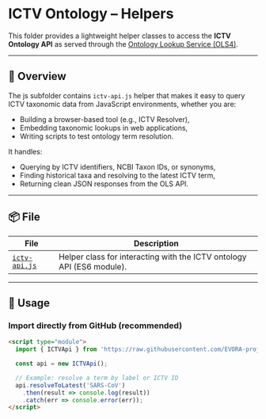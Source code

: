 # ICTV Ontology – Helpers

This folder provides a lightweight helper classes to access the **ICTV Ontology API** as served through the [Ontology Lookup Service (OLS4)](https://www.ebi.ac.uk/ols4/ontologies/ictv).

---

## 📘 Overview

The js subfolder contains `ictv-api.js` helper that makes it easy to query ICTV taxonomic data from JavaScript environments, whether you are:
- Building a browser-based tool (e.g., ICTV Resolver),
- Embedding taxonomic lookups in web applications,
- Writing scripts to test ontology term resolution.

It handles:
- Querying by ICTV identifiers, NCBI Taxon IDs, or synonyms,  
- Finding historical taxa and resolving to the latest ICTV term,  
- Returning clean JSON responses from the OLS API.

---

## 📦 File

| File | Description |
|------|--------------|
|[`ictv-api.js`](https://github.com/EVORA-project/ictv-ontology/blob/main/helpers/js/ictv-api.js) | Helper class for interacting with the ICTV ontology API (ES6 module). |

---

## 🚀 Usage

### Import directly from GitHub (recommended)

```html
<script type="module">
  import { ICTVApi } from 'https://raw.githubusercontent.com/EVORA-project/ictv-ontology/main/helpers/js/ictv-api.js';

  const api = new ICTVApi();

  // Example: resolve a term by label or ICTV ID
  api.resolveToLatest('SARS-CoV')
    .then(result => console.log(result))
    .catch(err => console.error(err));
</script>
